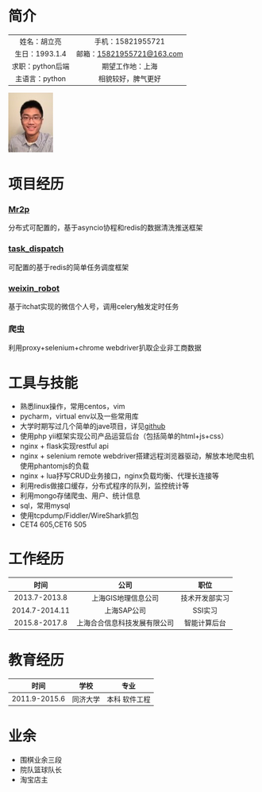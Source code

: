 # **简介**
| | |
| :----: | :----: |
| 姓名：胡立亮 | 手机：15821955721 |
| 生日：1993.1.4 | 邮箱：15821955721@163.com |
| 求职：python后端 | 期望工作地：上海 |
| 主语言：python | 相貌较好，脾气更好 |

![GitHub](https://github.com/Dkner/resume/blob/master/head.jpg)

# **项目经历**
### [Mr2p](https://github.com/Dkner/mr2p/tree/master)
分布式可配置的，基于asyncio协程和redis的数据清洗推送框架

### [task_dispatch](https://github.com/Dkner/task_dispatch_v4)
可配置的基于redis的简单任务调度框架

### [weixin_robot](https://github.com/Dkner/weixin_robot)
基于itchat实现的微信个人号，调用celery触发定时任务

### 爬虫
利用proxy+selenium+chrome webdriver扒取企业非工商数据

# **工具与技能**
* 熟悉linux操作，常用centos，vim
* pycharm，virtual env以及一些常用库
* 大学时期写过几个简单的jave项目，详见[github](https://github.com/Dkner?tab=repositories)
* 使用php yii框架实现公司产品运营后台（包括简单的html+js+css）
* nginx + flask实现restful api
* nginx + selenium remote webdriver搭建远程浏览器驱动，解放本地爬虫机使用phantomjs的负载
* nginx + lua抒写CRUD业务接口，nginx负载均衡、代理长连接等
* 利用redis做接口缓存，分布式程序的队列，监控统计等
* 利用mongo存储爬虫、用户、统计信息
* sql，常用mysql
* 使用tcpdump/Fiddler/WireShark抓包
* CET4 605,CET6 505

# **工作经历**
| 时间 | 公司 | 职位 |
| :----: | :----: | :----: |
| 2013.7-2013.8 | 上海GIS地理信息公司 | 技术开发部实习 |
| 2014.7-2014.11 | 上海SAP公司 | SSI实习 |
| 2015.8-2017.8 | 上海合合信息科技发展有限公司 | 智能计算后台 |

# **教育经历**
| 时间 | 学校 | 专业 |
| :----: | :----: | :----: |
| 2011.9-2015.6 | 同济大学 | 本科 软件工程 |

# **业余**
* 围棋业余三段
* 院队篮球队长
* 淘宝店主
